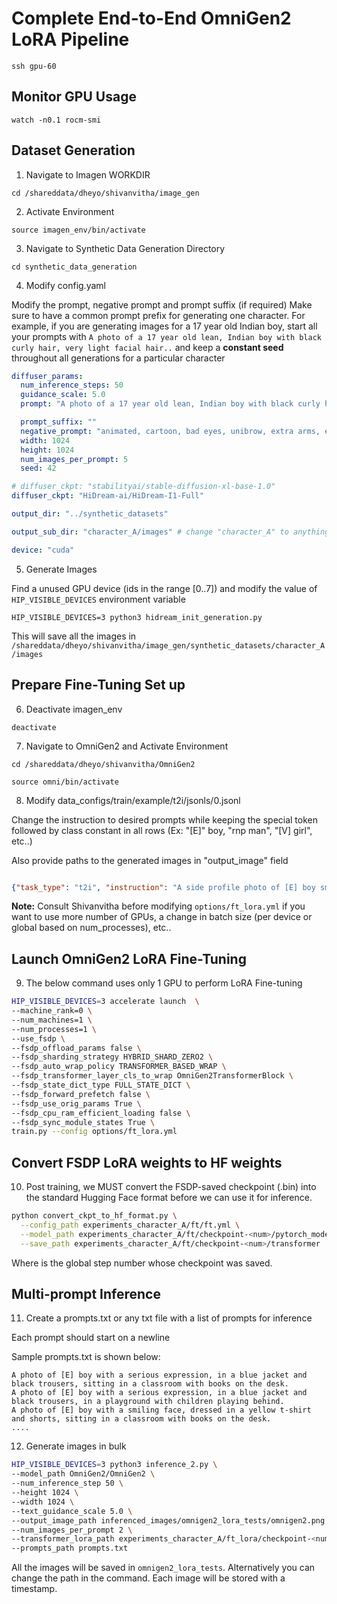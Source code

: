 # Complete End-to-End OmniGen2 LoRA Pipeline

```
ssh gpu-60
```

## Monitor GPU Usage

```
watch -n0.1 rocm-smi
```

## Dataset Generation 

1. Navigate to Imagen WORKDIR
```
cd /shareddata/dheyo/shivanvitha/image_gen
```

2. Activate Environment 
```
source imagen_env/bin/activate
```

3. Navigate to Synthetic Data Generation Directory 
```
cd synthetic_data_generation
```

4. Modify config.yaml

Modify the prompt, negative prompt and prompt suffix (if required)
Make sure to have a common prompt prefix for generating one character. For example, if you are generating images for a 17 year old Indian boy, start all your prompts with `A photo of a 17 year old lean, Indian boy with black curly hair, very light facial hair..` and keep a **constant seed** throughout all generations for a particular character

```yaml
diffuser_params:
  num_inference_steps: 50
  guidance_scale: 5.0
  prompt: "A photo of a 17 year old lean, Indian boy with black curly hair, very light facial hair, in his senior high school uniform, standing in his classroom with a happy expression"

  prompt_suffix: ""
  negative_prompt: "animated, cartoon, bad eyes, unibrow, extra arms, extra fingers, extra legs, mutated hands, fused fingers, long neck, cross-eyed, long head, deformed hands, ugly, wrong proportion, low res, bad anatomy, worst quality, low quality"
  width: 1024
  height: 1024
  num_images_per_prompt: 5
  seed: 42

# diffuser_ckpt: "stabilityai/stable-diffusion-xl-base-1.0" 
diffuser_ckpt: "HiDream-ai/HiDream-I1-Full"

output_dir: "../synthetic_datasets"

output_sub_dir: "character_A/images" # change "character_A" to anything, keep "images" constant so that it will be easier to prepare HF compatible dataset (not required for OmniGen2 though)

device: "cuda"
```

5. Generate Images 

Find a unused GPU device (ids in the range [0..7]) and modify the value of `HIP_VISIBLE_DEVICES` environment variable 
```
HIP_VISIBLE_DEVICES=3 python3 hidream_init_generation.py
```

This will save all the images in `/shareddata/dheyo/shivanvitha/image_gen/synthetic_datasets/character_A/images`

## Prepare Fine-Tuning Set up

6. Deactivate imagen_env 
```
deactivate
```

7. Navigate to OmniGen2 and Activate Environment
```
cd /shareddata/dheyo/shivanvitha/OmniGen2
```

```
source omni/bin/activate
```


8. Modify data_configs/train/example/t2i/jsonls/0.jsonl

Change the instruction to desired prompts while keeping the special token followed by class constant in all rows (Ex: "[E]" boy, "rnp man", "[V] girl", etc..)

Also provide paths to the generated images in "output_image" field
```json

{"task_type": "t2i", "instruction": "A side profile photo of [E] boy smiling while looking through a window", "output_image": "/shareddata/dheyo/shivanvitha/image_gen/synthetic_datasets/character_A/images/<file_name_1>"}
```
**Note:** Consult Shivanvitha before modifying `options/ft_lora.yml` if you want to use more number of GPUs, a change in batch size (per device or global based on num_processes), etc..


## Launch OmniGen2 LoRA Fine-Tuning

9. The below command uses only 1 GPU to perform LoRA Fine-tuning

```bash
HIP_VISIBLE_DEVICES=3 accelerate launch  \
--machine_rank=0 \
--num_machines=1 \
--num_processes=1 \
--use_fsdp \
--fsdp_offload_params false \
--fsdp_sharding_strategy HYBRID_SHARD_ZERO2 \
--fsdp_auto_wrap_policy TRANSFORMER_BASED_WRAP \
--fsdp_transformer_layer_cls_to_wrap OmniGen2TransformerBlock \
--fsdp_state_dict_type FULL_STATE_DICT \
--fsdp_forward_prefetch false \
--fsdp_use_orig_params True \
--fsdp_cpu_ram_efficient_loading false \
--fsdp_sync_module_states True \
train.py --config options/ft_lora.yml
```

## Convert FSDP LoRA weights to HF weights

10. Post training, we MUST convert the FSDP-saved checkpoint (.bin) into the standard Hugging Face format before we can use it for inference.

```bash
python convert_ckpt_to_hf_format.py \
  --config_path experiments_character_A/ft/ft.yml \
  --model_path experiments_character_A/ft/checkpoint-<num>/pytorch_model_fsdp.bin \
  --save_path experiments_character_A/ft/checkpoint-<num>/transformer
```

Where <num> is the global step number whose checkpoint was saved.

## Multi-prompt Inference

11. Create a prompts.txt or any txt file with a list of prompts for inference

Each prompt should start on a newline

Sample prompts.txt is shown below:
```
A photo of [E] boy with a serious expression, in a blue jacket and black trousers, sitting in a classroom with books on the desk.
A photo of [E] boy with a serious expression, in a blue jacket and black trousers, in a playground with children playing behind.
A photo of [E] boy with a smiling face, dressed in a yellow t-shirt and shorts, sitting in a classroom with books on the desk.
....
```

12. Generate images in bulk

```bash
HIP_VISIBLE_DEVICES=3 python3 inference_2.py \
--model_path OmniGen2/OmniGen2 \
--num_inference_step 50 \
--height 1024 \
--width 1024 \
--text_guidance_scale 5.0 \
--output_image_path inferenced_images/omnigen2_lora_tests/omnigen2.png \
--num_images_per_prompt 2 \
--transformer_lora_path experiments_character_A/ft_lora/checkpoint-<num>/transformer_lora \
--prompts_path prompts.txt
```

All the images will be saved in `omnigen2_lora_tests`. Alternatively you can change the path in the command. Each image will be stored with a timestamp. 